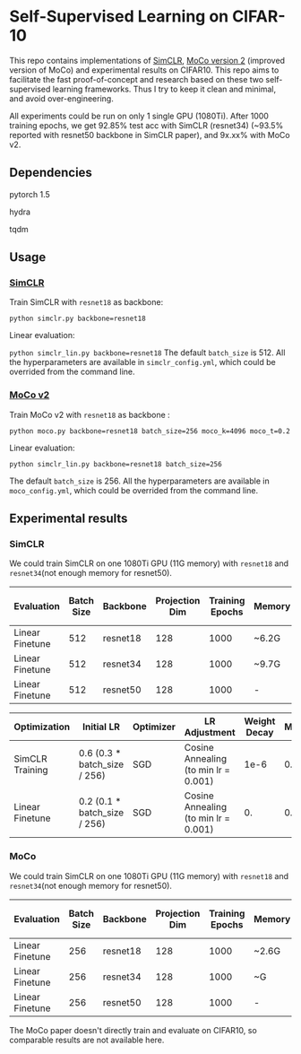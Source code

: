 # Self-Supervised Learning on CIFAR-10 
This repo contains implementations of [SimCLR](https://arxiv.org/abs/2002.05709), [MoCo version 2](https://arxiv.org/abs/2003.04297) (improved
version of MoCo) and experimental results on CIFAR10.  This repo aims to facilitate the fast proof-of-concept and research based on
these two self-supervised learning frameworks. Thus I try to keep it clean and minimal, and avoid over-engineering. 

All experiments could be run on only 1 single GPU (1080Ti). After 1000 training epochs, we get 92.85% test acc
 with SimCLR (resnet34) (~93.5% reported with resnet50 backbone in SimCLR paper), and 9x.xx% with MoCo v2.

## Dependencies
pytorch 1.5

hydra

tqdm




## Usage

### [SimCLR](https://arxiv.org/abs/2002.05709)
Train SimCLR with  ``resnet18`` as backbone:

``python simclr.py backbone=resnet18``

Linear evaluation:

``python simclr_lin.py backbone=resnet18``
The default ``batch_size`` is 512. All the hyperparameters are available in ``simclr_config.yml``,
 which could be overrided from the command line.

### [MoCo v2](https://arxiv.org/abs/2003.04297)
Train MoCo v2 with  ``resnet18`` as backbone :

``python moco.py backbone=resnet18 batch_size=256 moco_k=4096 moco_t=0.2 ``

Linear evaluation:

``python simclr_lin.py backbone=resnet18 batch_size=256 ``

The default ``batch_size`` is 256. All the hyperparameters are available in ``moco_config.yml``,
 which could be overrided from the command line.


## Experimental results

### SimCLR
We could train SimCLR on one 1080Ti GPU (11G memory) with ``resnet18`` and ``resnet34``(not enough
memory for resnet50).

|Evaluation| Batch Size| Backbone |Projection Dim|Training Epochs| Memory | Training Time /Epoch | Test Acc|Test Acc in Paper|
|----|----|----|-----|----|----|----|---|----|
|Linear Finetune|512|resnet18|128|1000| ~6.2G| 38s||-|
|Linear Finetune|512|resnet34|128|1000| ~9.7G| 64s|92.85%|-|
|Linear Finetune|512|resnet50|128|1000| -| -|-|~93.5%|

|Optimization|Initial LR|Optimizer|LR Adjustment|Weight Decay|Momentum|Temperature|
|----|----|----|----|----|----|----|
|SimCLR Training|0.6 (0.3 * batch_size / 256)|SGD|Cosine Annealing (to min lr = 0.001)|1e-6|0.9|0.5|
|Linear Finetune|0.2 (0.1 * batch_size / 256)|SGD|Cosine Annealing (to min lr = 0.001)|0.|0.9|-|


### MoCo
We could train SimCLR on one 1080Ti GPU (11G memory) with ``resnet18`` and ``resnet34``(not enough
memory for resnet50).

|Evaluation| Batch Size| Backbone |Projection Dim|Training Epochs| Memory | Training Time /Epoch | Test Acc|
|----|----|----|-----|----|----|----|---|
|Linear Finetune|256|resnet18|128|1000| ~2.6G| 27s||
|Linear Finetune|256|resnet34|128|1000| ~G| s|%|
|Linear Finetune|256|resnet50|128|1000| -| -|-|
The MoCo paper doesn't directly train and evaluate on CIFAR10, so comparable results are not available here.

